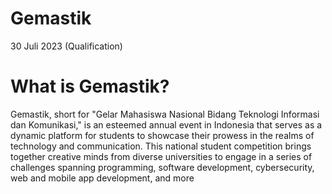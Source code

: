 # Gemastik
30 Juli 2023 (Qualification)

# What is Gemastik?
Gemastik, short for "Gelar Mahasiswa Nasional Bidang Teknologi Informasi dan Komunikasi," is an esteemed annual event in Indonesia that serves as a dynamic platform for students to showcase their prowess in the realms of technology and communication. This national student competition brings together creative minds from diverse universities to engage in a series of challenges spanning programming, software development, cybersecurity, web and mobile app development, and more